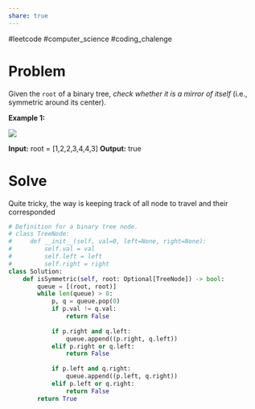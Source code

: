 ```yaml
---
share: true
---
```

#leetcode #computer_science #coding_chalenge

# Problem

Given the `root` of a binary tree, _check whether it is a mirror of itself_ (i.e., symmetric around its center).

**Example 1:**

![](https://assets.leetcode.com/uploads/2021/02/19/symtree1.jpg)

**Input:** root = [1,2,2,3,4,4,3]
**Output:** true

# Solve

Quite tricky, the way is keeping track of all node to travel and their corresponded   

```python
# Definition for a binary tree node.
# class TreeNode:
#     def __init__(self, val=0, left=None, right=None):
#         self.val = val
#         self.left = left
#         self.right = right
class Solution:
    def isSymmetric(self, root: Optional[TreeNode]) -> bool:
        queue = [(root, root)]
        while len(queue) > 0:
            p, q = queue.pop(0)
            if p.val != q.val:
                return False
            
            if p.right and q.left:
                queue.append((p.right, q.left))
            elif p.right or q.left:
                return False
            
            if p.left and q.right:
                queue.append((p.left, q.right))
            elif p.left or q.right:
                return False
        return True
```